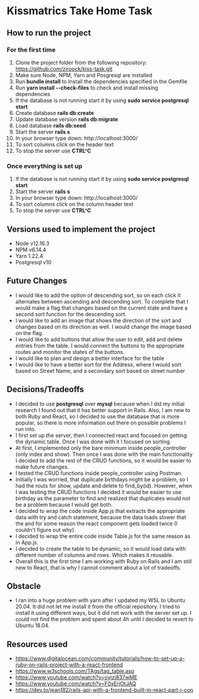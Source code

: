 # Kissmatrics Take Home Task
## How to run the project
### For the first time
1. Clone the project folder from  the following repository: https://github.com/ziroock/kiss-task.git
2. Make sure Node, NPM, Yarn and Posgresql are installed
3. Run **bundle install** to Install the dependencies specified in the Gemfile
4. Run  **yarn install --check-files** to check and install missing dependencies
5. If the database is not running start it by using **sudo service postgresql start**
6. Create database **rails db:create**
7. Update database version **rails db:migrate**
8. Load database **rails db:seed**
9. Start the server **rails s**
10. In your browser type down: http://localhost:3000/
11. To sort columns click on the header text
12. To stop the server use **CTRL^C**

### Once everything is set up
1. If the database is not running start it by using **sudo service postgresql start**
2. Start the server **rails s**
3. In your browser type down: http://localhost:3000/
4. To sort columns click on the column header text
5. To stop the server use **CTRL^C**

## Versions used to implement the project
- Node v12.16.3
- NPM v6.14.4
- Yarn 1.22.4
- Postgresql v10

## Future Changes
- I would like to add the option of descending sort, so on each click it alternates between ascending and descending 
sort. To complete that I would make a flag that changes based on the current state and have a second sort function for 
the descending sort.
- I would like to add an image that shows the direction of the sort and changes based on its direction as well. I would 
change the image based on the flag.
- I would like to add buttons that allow the user to edit, add and delete entries from the table. I would connect the 
buttons to the appropriate routes and monitor the states of the buttons.
- I would like to plan and design a better interface for the table
- I would like to have a better sort for the Address, where I would sort based on Street Name, and a secondary sort 
based on street number

## Decisions/Tradeoffs
- I decided to use **postgresql** over **mysql** because when I did my initial research I found out that it has better 
support in Rails. Also, I am new to both Ruby and React, so I decided to use the database that is more popular, so there
is more information out there on possible problems I run into.
- I first set up the server, then I connected react and focused on getting the dynamic table. Once I was done with it
I focused on sorting.
- At first, I implemented only the bare minimum inside people_controller (only index and show). Then once I was done with 
the main functionality I decided to add the rest of the CRUD functions, so it would be easier to make future changes.
- I tested the CRUD functions inside people_controller using Postman.
- Initially I was worried, that duplicate birthdays might be a problem, so I had the routs for show, update and delete
to find_by(id). However, when I was testing the CRUD functions I decided it would be easier to use birthday as the
parameter to find and realized that duplicates would not be a problem because I would get both.
- I decided to wrap the code inside App.js that extracts the appropriate data with try and catch statement, because 
the data loads
slower that the and for some reason the react component gets loaded twice (I couldn't figure out why).
- I decided to wrap the entire code inside Table.js for the same reason as in App.js.
- I decided to create the table to be dynamic, so it would load data with different number of columns and rows. Which 
makes it reusable.
- Overall this is the first time I am working with Ruby on Rails and I am still new to React, that is why I cannot 
comment about a lot of tradeoffs. 

## Obstacle
- I ran into a huge problem with yarn after I updated my WSL to Ubuntu 20.04. It did not let me install it from the
 official repository. I tried to install it using different ways, but it did not work with the server set up. I could not find
  the problem and spent about 4h until I decided to revert to Ubuntu 18.04.


## Resources used
- https://www.digitalocean.com/community/tutorials/how-to-set-up-a-ruby-on-rails-project-with-a-react-frontend
- https://www.w3schools.com/TAgs/tag_table.asp
- https://www.youtube.com/watch?v=oyjzi837wME
- https://www.youtube.com/watch?v=F0xErjOtJAQ
- https://dev.to/jean182/rails-api-with-a-frontend-built-in-react-part-i-con
